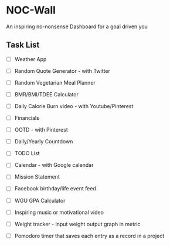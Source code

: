 # NOC-Wall
An inspiring no-nonsense Dashboard for a goal driven you

## Task List 
- [ ] Weather App
- [ ] Random Quote Generator - with Twitter
- [ ] Random Vegetarian Meal Planner
- [ ] BMR/BMI/TDEE Calculator
- [ ] Daily Calorie Burn video - with Youtube/Pinterest
- [ ] Financials
- [ ] OOTD - with Pinterest
- [ ] Daily/Yearly Countdown
- [ ] TODO List
- [ ] Calendar - with Google calendar
- [ ] Mission Statement
- [ ] Facebook birthday/life event feed
- [ ] WGU GPA Calculator
- [ ] Inspiring music or motivational video
- [ ] Weight tracker - input weight output graph in metric
- [ ] Pomodoro timer that saves each entry as a record in a project

